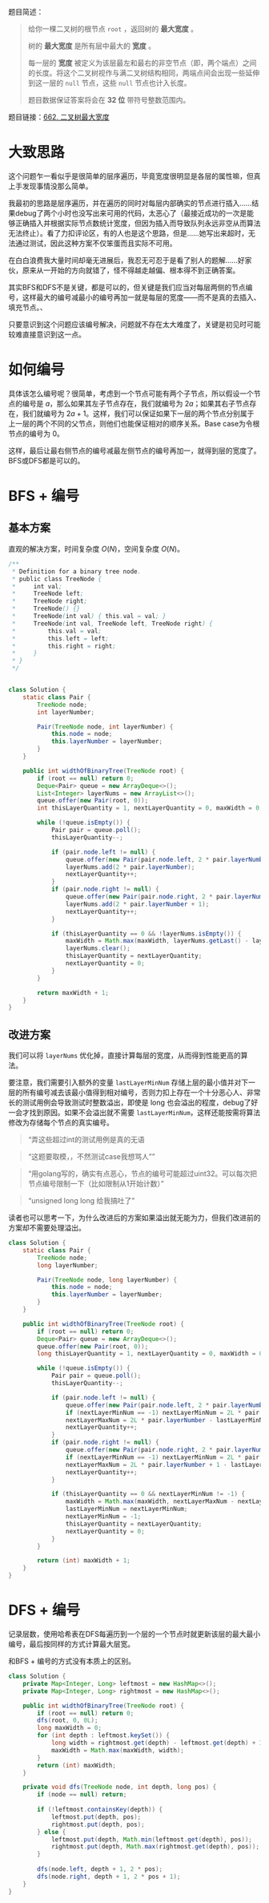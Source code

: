 题目简述：

> 给你一棵二叉树的根节点 `root` ，返回树的 **最大宽度** 。
>
> 树的 **最大宽度** 是所有层中最大的 **宽度** 。
>
> 每一层的 **宽度** 被定义为该层最左和最右的非空节点（即，两个端点）之间的长度。将这个二叉树视作与满二叉树结构相同，两端点间会出现一些延伸到这一层的 `null` 节点，这些 `null` 节点也计入长度。
>
> 题目数据保证答案将会在 **32 位** 带符号整数范围内。

题目链接：[662. 二叉树最大宽度](https://leetcode.cn/problems/maximum-width-of-binary-tree/)

# 大致思路

这个问题乍一看似乎是很简单的层序遍历，毕竟宽度很明显是各层的属性嘛，但真上手发现事情没那么简单。

我最初的思路是层序遍历，并在遍历的同时对每层内部确实的节点进行插入……结果debug了两个小时也没写出来可用的代码，太恶心了（最接近成功的一次是能够正确插入并根据实际节点数统计宽度，但因为插入而导致队列永远非空从而算法无法终止）。看了力扣评论区，有的人也是这个思路，但是……她写出来超时，无法通过测试，因此这种方案不仅笨蛋而且实际不可用。

在白白浪费我大量时间却毫无进展后，我忍无可忍于是看了别人的题解……好家伙，原来从一开始的方向就错了，怪不得越走越偏、根本得不到正确答案。

其实BFS和DFS不是关键，都是可以的，但关键是我们应当对每层两侧的节点编号，这样最大的编号减最小的编号再加一就是每层的宽度——而不是真的去插入、填充节点。、

只要意识到这个问题应该编号解决，问题就不存在太大难度了，关键是初见时可能较难直接意识到这一点。

# 如何编号

具体该怎么编号呢？很简单，考虑到一个节点可能有两个子节点，所以假设一个节点的编号是 $a$，那么如果其左子节点存在，我们就编号为 $2a$；如果其右子节点存在，我们就编号为 $2a+1$。这样，我们可以保证如果下一层的两个节点分别属于上一层的两个不同的父节点，则他们也能保证相对的顺序关系。Base case为令根节点的编号为 $0$。

这样，最后让最右侧节点的编号减最左侧节点的编号再加一，就得到层的宽度了。BFS或DFS都是可以的。

# BFS + 编号

## 基本方案

直观的解决方案，时间复杂度 $O(N)$，空间复杂度 $O(N)$。

```java
/**
 * Definition for a binary tree node.
 * public class TreeNode {
 *     int val;
 *     TreeNode left;
 *     TreeNode right;
 *     TreeNode() {}
 *     TreeNode(int val) { this.val = val; }
 *     TreeNode(int val, TreeNode left, TreeNode right) {
 *         this.val = val;
 *         this.left = left;
 *         this.right = right;
 *     }
 * }
 */


class Solution {
    static class Pair {
        TreeNode node;
        int layerNumber;

        Pair(TreeNode node, int layerNumber) {
            this.node = node;
            this.layerNumber = layerNumber;
        }
    }

    public int widthOfBinaryTree(TreeNode root) {
        if (root == null) return 0;
        Deque<Pair> queue = new ArrayDeque<>();
        List<Integer> layerNums = new ArrayList<>();
        queue.offer(new Pair(root, 0));
        int thisLayerQuantity = 1, nextLayerQuantity = 0, maxWidth = 0;

        while (!queue.isEmpty()) {
            Pair pair = queue.poll();
            thisLayerQuantity--;

            if (pair.node.left != null) {
                queue.offer(new Pair(pair.node.left, 2 * pair.layerNumber));
                layerNums.add(2 * pair.layerNumber);
                nextLayerQuantity++;
            }
            if (pair.node.right != null) {
                queue.offer(new Pair(pair.node.right, 2 * pair.layerNumber + 1));
                layerNums.add(2 * pair.layerNumber + 1);
                nextLayerQuantity++;
            }

            if (thisLayerQuantity == 0 && !layerNums.isEmpty()) {
                maxWidth = Math.max(maxWidth, layerNums.getLast() - layerNums.getFirst());
                layerNums.clear();
                thisLayerQuantity = nextLayerQuantity;
                nextLayerQuantity = 0;
            }
        }

        return maxWidth + 1;
    }
}
```

## 改进方案

我们可以将 `layerNums` 优化掉，直接计算每层的宽度，从而得到性能更高的算法。

要注意，我们需要引入额外的变量 `lastLayerMinNum` 存储上层的最小值并对下一层的所有编号减去该最小值得到相对编号，否则力扣上存在一个十分恶心人、非常长的测试用例会导致测试时整数溢出，即使是 long 也会溢出的程度，debug了好一会才找到原因。如果不会溢出就不需要 `lastLayerMinNum`，这样还能按需将算法修改为存储每个节点的真实编号。

> “弄这些超过int的测试用例是真的无语

> “这题要取模，，不然测试case我想骂人””

> “用golang写的，确实有点恶心，节点的编号可能超过uint32。可以每次把节点编号限制一下（比如限制从1开始计数）”

> “unsigned long long 给我搞吐了”

读者也可以思考一下，为什么改进后的方案如果溢出就无能为力，但我们改进前的方案却不需要处理溢出。

```java
class Solution {
    static class Pair {
        TreeNode node;
        long layerNumber;

        Pair(TreeNode node, long layerNumber) {
            this.node = node;
            this.layerNumber = layerNumber;
        }
    }

    public int widthOfBinaryTree(TreeNode root) {
        if (root == null) return 0;
        Deque<Pair> queue = new ArrayDeque<>();
        queue.offer(new Pair(root, 0));
        long thisLayerQuantity = 1, nextLayerQuantity = 0, maxWidth = 0, nextLayerMinNum = -1, lastLayerMinNum = 0, nextLayerMaxNum = 0;

        while (!queue.isEmpty()) {
            Pair pair = queue.poll();
            thisLayerQuantity--;

            if (pair.node.left != null) {
                queue.offer(new Pair(pair.node.left, 2 * pair.layerNumber - lastLayerMinNum));
                if (nextLayerMinNum == -1) nextLayerMinNum = 2L * pair.layerNumber - lastLayerMinNum;
                nextLayerMaxNum = 2L * pair.layerNumber - lastLayerMinNum;
                nextLayerQuantity++;
            }
            if (pair.node.right != null) {
                queue.offer(new Pair(pair.node.right, 2 * pair.layerNumber + 1 - lastLayerMinNum));
                if (nextLayerMinNum == -1) nextLayerMinNum = 2L * pair.layerNumber + 1 - lastLayerMinNum;
                nextLayerMaxNum = 2L * pair.layerNumber + 1 - lastLayerMinNum;
                nextLayerQuantity++;
            }

            if (thisLayerQuantity == 0 && nextLayerMinNum != -1) {
                maxWidth = Math.max(maxWidth, nextLayerMaxNum - nextLayerMinNum);
                lastLayerMinNum = nextLayerMinNum;
                nextLayerMinNum = -1;
                thisLayerQuantity = nextLayerQuantity;
                nextLayerQuantity = 0;
            }
        }

        return (int) maxWidth + 1;
    }
}
```

# DFS + 编号

记录层数，使用哈希表在DFS每遍历到一个层的一个节点时就更新该层的最大最小编号，最后按同样的方式计算最大层宽。

和BFS + 编号的方式没有本质上的区别。

```java
class Solution {
    private Map<Integer, Long> leftmost = new HashMap<>();
    private Map<Integer, Long> rightmost = new HashMap<>();

    public int widthOfBinaryTree(TreeNode root) {
        if (root == null) return 0;
        dfs(root, 0, 0L);
        long maxWidth = 0;
        for (int depth : leftmost.keySet()) {
            long width = rightmost.get(depth) - leftmost.get(depth) + 1;
            maxWidth = Math.max(maxWidth, width);
        }
        return (int) maxWidth;
    }

    private void dfs(TreeNode node, int depth, long pos) {
        if (node == null) return;
        
        if (!leftmost.containsKey(depth)) {
            leftmost.put(depth, pos);
            rightmost.put(depth, pos);
        } else {
            leftmost.put(depth, Math.min(leftmost.get(depth), pos));
            rightmost.put(depth, Math.max(rightmost.get(depth), pos));
        }
        
        dfs(node.left, depth + 1, 2 * pos);
        dfs(node.right, depth + 1, 2 * pos + 1);
    }
}
```

